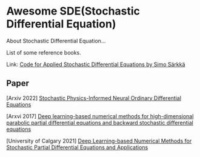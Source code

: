# Awesome SDE(Stochastic Differential Equation)
About Stochastic Differential Equation...

List of some reference books.

Link:
[Code for Applied Stochastic Differential Equations by Simo Särkkä](https://github.com/AaltoML/SDE)


## Paper
[Arxiv 2022] [Stochastic Physics-Informed Neural Ordinary Differential Equations](https://arxiv.org/pdf/2109.01621)

[Arxvi 2017] [Deep learning-based numerical methods for high-dimensional parabolic partial differential equations and backward stochastic differential equations](https://arxiv.org/pdf/1706.04702)

[University of Calgary 2021] [Deep Learning-based Numerical Methods for Stochastic Partial Differential Equations and Applications](https://prism.ucalgary.ca/server/api/core/bitstreams/b7211227-7bce-4b1a-81d4-80a35c37c680/content)


